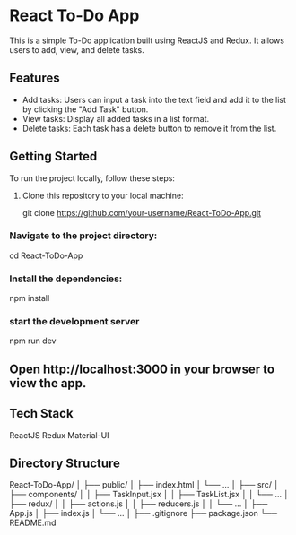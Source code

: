 # React To-Do App

This is a simple To-Do application built using ReactJS and Redux. It allows users to add, view, and delete tasks.

## Features

- Add tasks: Users can input a task into the text field and add it to the list by clicking the "Add Task" button.
- View tasks: Display all added tasks in a list format.
- Delete tasks: Each task has a delete button to remove it from the list.

## Getting Started

To run the project locally, follow these steps:

1. Clone this repository to your local machine:
   
   git clone https://github.com/your-username/React-ToDo-App.git

### Navigate to the project directory:
  cd React-ToDo-App

### Install the dependencies:
  npm install

### start the development server
  npm run dev

## Open http://localhost:3000 in your browser to view the app.

## Tech Stack
  ReactJS
  Redux
  Material-UI
## Directory Structure
  React-ToDo-App/
│
├── public/
│   ├── index.html
│   └── ...
│
├── src/
│   ├── components/
│   │   ├── TaskInput.jsx
│   │   ├── TaskList.jsx
│   │   └── ...
│   ├── redux/
│   │   ├── actions.js
│   │   ├── reducers.js
│   │   └── ...
│   ├── App.js
│   ├── index.js
│   └── ...
│
├── .gitignore
├── package.json
└── README.md

  

